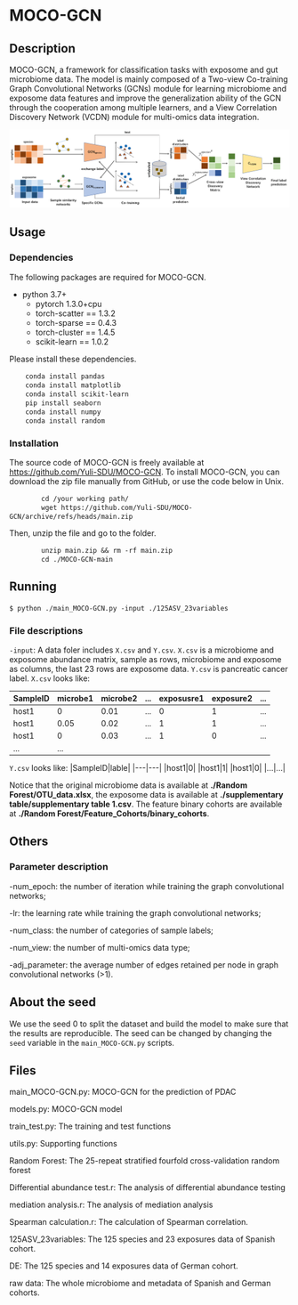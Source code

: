 # MOCO-GCN


## Description

MOCO-GCN, a framework for classification tasks with exposome and gut microbiome data. The model is mainly composed of a Two-view Co-training Graph Convolutional Networks (GCNs) module for learning microbiome and exposome data features and improve the generalization ability of the GCN through the cooperation among multiple learners, and a View Correlation Discovery Network (VCDN) module for multi-omics data integration.

![](/MOCO-GCN.png)

## Usage


### Dependencies

The following packages are required for MOCO-GCN.

 - python 3.7+
 	- pytorch 1.3.0+cpu
 	- torch-scatter == 1.3.2
 	- torch-sparse == 0.4.3
 	- torch-cluster  == 1.4.5
 	- scikit-learn == 1.0.2     
        
 Please install these dependencies.
 
        conda install pandas
        conda install matplotlib
        conda install scikit-learn
        pip install seaborn
        conda install numpy
        conda install random
   
   
   
 ### Installation
 
The source code of MOCO-GCN is freely available at https://github.com/Yuli-SDU/MOCO-GCN. To install MOCO-GCN, you can download the zip file manually from GitHub, or use the code below in Unix.
   	 
	        cd /your working path/ 
	        wget https://github.com/Yuli-SDU/MOCO-GCN/archive/refs/heads/main.zip


Then, unzip the file and go to the folder.

	        unzip main.zip && rm -rf main.zip
	        cd ./MOCO-GCN-main
		
		
## Running
      
      
```
$ python ./main_MOCO-GCN.py -input ./125ASV_23variables
```


### File descriptions

`-input`: A data foler includes `X.csv` and `Y.csv`. `X.csv` is a microbiome and exposome abundance matrix, sample as rows, microbiome and exposome as columns, the last 23 rows are exposome data. `Y.csv` is pancreatic cancer label. `X.csv` looks like:

|SampleID|microbe1|microbe2|...|exposusre1|exposure2|...|
|---|---|---|---|---|---|---|
|host1|0|0.01|...|0|1|...|
|host1|0.05|0.02|...|1|1|...|
|host1|0|0.03|...|1|0|...|
|...|...|

`Y.csv` looks like:
|SampleID|lable|
|---|---|
|host1|0|
|host1|1|
|host1|0|
|...|...|

Notice that the original microbiome data is available at **./Random Forest/OTU_data.xlsx**, the exposome data is available at **./supplementary table/supplementary table 1.csv**. The feature binary cohorts are available at **./Random Forest/Feature_Cohorts/binary_cohorts**.



## Others

### Parameter description

-num_epoch: the number of iteration while training the graph convolutional networks;

-lr: the learning rate while training the graph convolutional networks;

-num_class: the number of categories of sample labels;

-num_view: the number of multi-omics data type;

-adj_parameter: the average number of edges retained per node in graph convolutional networks (>1).



## About the seed

We use the seed 0 to split the dataset and build the model to make sure that the results are reproducible. The seed can be changed by changing the `seed` variable in the `main_MOCO-GCN.py` scripts.



## Files

main_MOCO-GCN.py: MOCO-GCN for the prediction of PDAC

models.py: MOCO-GCN model

train_test.py: The training and test functions

utils.py: Supporting functions

Random Forest:  The 25-repeat stratified fourfold cross-validation random forest

Differential abundance test.r: The analysis of differential abundance testing

mediation analysis.r: The analysis of mediation analysis

Spearman calculation.r: The calculation of Spearman correlation.

125ASV_23variables: The 125 species and 23 exposures data of Spanish cohort.

DE: The 125 species and 14 exposures data of German cohort.

raw data: The whole microbiome and metadata of Spanish and German cohorts.
